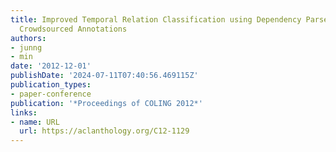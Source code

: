 ```yaml
---
title: Improved Temporal Relation Classification using Dependency Parses and Selective
  Crowdsourced Annotations
authors:
- junng
- min
date: '2012-12-01'
publishDate: '2024-07-11T07:40:56.469115Z'
publication_types:
- paper-conference
publication: '*Proceedings of COLING 2012*'
links:
- name: URL
  url: https://aclanthology.org/C12-1129
---
```

